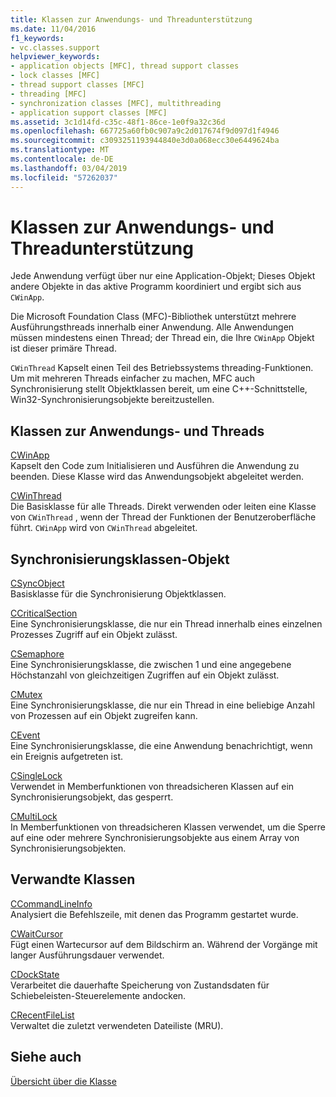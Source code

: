 ```yaml
---
title: Klassen zur Anwendungs- und Threadunterstützung
ms.date: 11/04/2016
f1_keywords:
- vc.classes.support
helpviewer_keywords:
- application objects [MFC], thread support classes
- lock classes [MFC]
- thread support classes [MFC]
- threading [MFC]
- synchronization classes [MFC], multithreading
- application support classes [MFC]
ms.assetid: 3c1d14fd-c35c-48f1-86ce-1e0f9a32c36d
ms.openlocfilehash: 667725a60fb0c907a9c2d017674f9d097d1f4946
ms.sourcegitcommit: c3093251193944840e3d0a068ecc30e6449624ba
ms.translationtype: MT
ms.contentlocale: de-DE
ms.lasthandoff: 03/04/2019
ms.locfileid: "57262037"
---
```

# <a name="application-and-thread-support-classes"></a>Klassen zur Anwendungs- und Threadunterstützung

Jede Anwendung verfügt über nur eine Application-Objekt; Dieses Objekt andere Objekte in das aktive Programm koordiniert und ergibt sich aus `CWinApp`.

Die Microsoft Foundation Class (MFC)-Bibliothek unterstützt mehrere Ausführungsthreads innerhalb einer Anwendung. Alle Anwendungen müssen mindestens einen Thread; der Thread ein, die Ihre `CWinApp` Objekt ist dieser primäre Thread.

`CWinThread` Kapselt einen Teil des Betriebssystems threading-Funktionen. Um mit mehreren Threads einfacher zu machen, MFC auch Synchronisierung stellt Objektklassen bereit, um eine C++-Schnittstelle, Win32-Synchronisierungsobjekte bereitzustellen.

## <a name="application-and-thread-classes"></a>Klassen zur Anwendungs- und Threads

[CWinApp](../mfc/reference/cwinapp-class.md)<br/>
Kapselt den Code zum Initialisieren und Ausführen die Anwendung zu beenden. Diese Klasse wird das Anwendungsobjekt abgeleitet werden.

[CWinThread](../mfc/reference/cwinthread-class.md)<br/>
Die Basisklasse für alle Threads. Direkt verwenden oder leiten eine Klasse von `CWinThread` , wenn der Thread der Funktionen der Benutzeroberfläche führt. `CWinApp` wird von `CWinThread` abgeleitet.

## <a name="synchronization-object-classes"></a>Synchronisierungsklassen-Objekt

[CSyncObject](../mfc/reference/csyncobject-class.md)<br/>
Basisklasse für die Synchronisierung Objektklassen.

[CCriticalSection](../mfc/reference/ccriticalsection-class.md)<br/>
Eine Synchronisierungsklasse, die nur ein Thread innerhalb eines einzelnen Prozesses Zugriff auf ein Objekt zulässt.

[CSemaphore](../mfc/reference/csemaphore-class.md)<br/>
Eine Synchronisierungsklasse, die zwischen 1 und eine angegebene Höchstanzahl von gleichzeitigen Zugriffen auf ein Objekt zulässt.

[CMutex](../mfc/reference/cmutex-class.md)<br/>
Eine Synchronisierungsklasse, die nur ein Thread in eine beliebige Anzahl von Prozessen auf ein Objekt zugreifen kann.

[CEvent](../mfc/reference/cevent-class.md)<br/>
Eine Synchronisierungsklasse, die eine Anwendung benachrichtigt, wenn ein Ereignis aufgetreten ist.

[CSingleLock](../mfc/reference/csinglelock-class.md)<br/>
Verwendet in Memberfunktionen von threadsicheren Klassen auf ein Synchronisierungsobjekt, das gesperrt.

[CMultiLock](../mfc/reference/cmultilock-class.md)<br/>
In Memberfunktionen von threadsicheren Klassen verwendet, um die Sperre auf eine oder mehrere Synchronisierungsobjekte aus einem Array von Synchronisierungsobjekten.

## <a name="related-classes"></a>Verwandte Klassen

[CCommandLineInfo](../mfc/reference/ccommandlineinfo-class.md)<br/>
Analysiert die Befehlszeile, mit denen das Programm gestartet wurde.

[CWaitCursor](../mfc/reference/cwaitcursor-class.md)<br/>
Fügt einen Wartecursor auf dem Bildschirm an. Während der Vorgänge mit langer Ausführungsdauer verwendet.

[CDockState](../mfc/reference/cdockstate-class.md)<br/>
Verarbeitet die dauerhafte Speicherung von Zustandsdaten für Schiebeleisten-Steuerelemente andocken.

[CRecentFileList](../mfc/reference/crecentfilelist-class.md)<br/>
Verwaltet die zuletzt verwendeten Dateiliste (MRU).

## <a name="see-also"></a>Siehe auch

[Übersicht über die Klasse](../mfc/class-library-overview.md)
